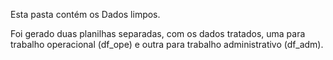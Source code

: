 Esta pasta contém os Dados limpos.

Foi gerado duas planilhas separadas, com os dados tratados, uma para trabalho operacional (df_ope) e outra para trabalho administrativo (df_adm).
